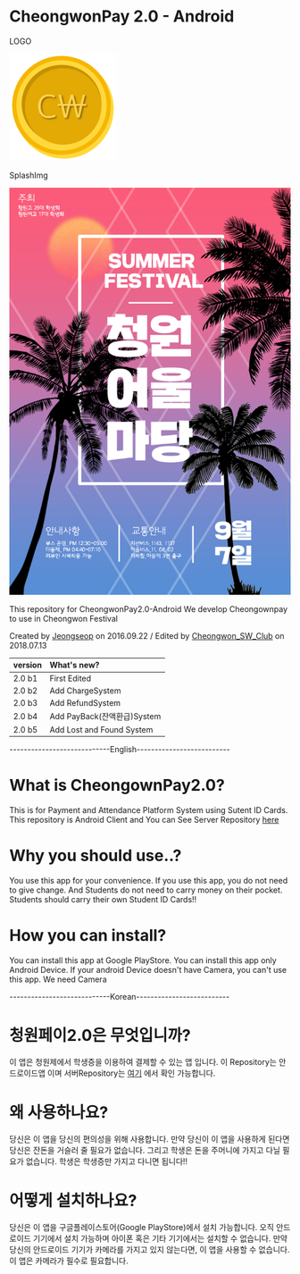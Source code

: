 # CheongwonPay 2.0 - Android 
LOGO

![logo](그림4.png)

SplashImg

![Splash](splash.png)


This repository for CheongwonPay2.0-Android
We develop Cheongownpay to use in Cheongwon Festival

Created by [Jeongseop](https://github.com/ParkJeongseop) on 2016.09.22 / Edited by [Cheongwon_SW_Club](https://github.com/Cheongwon-SW-Club) on 2018.07.13


| version | What's new? |
| :------------ | :------------ |
| 2.0 b1| First Edited |
| 2.0 b2| Add ChargeSystem |
| 2.0 b3| Add RefundSystem |
| 2.0 b4| Add PayBack(잔액환급)System |
| 2.0 b5| Add Lost and Found System |

----------------------------English--------------------------

# What is CheongownPay2.0?

This is for Payment and Attendance Platform System using Sutent ID Cards. 
This repository is Android Client and You can See Server Repository [here](https://github.com/Cheongwon-SW-Club)

# Why you should use..?

You use this app for your convenience. If you use this app, you do not need to give change. And Students do not need to carry money on their pocket. Students should carry their own Student ID Cards!!

# How you can install?

You can install this app at Google PlayStore. You can install this app only Android Device. If your android Device doesn't have Camera, you can't use this app. We need Camera


----------------------------Korean--------------------------

# 청원페이2.0은 무엇입니까?

이 앱은 청원제에서 학생증을 이용하여 결제할 수 있는 앱 입니다.
이 Repository는 안드로이드앱 이며 서버Repository는 [여기](https://github.com/Cheongwon-SW-Club) 에서 확인 가능합니다.

# 왜 사용하나요?

당신은 이 앱을 당신의 편의성을 위해 사용합니다. 만약 당신이 이 앱을 사용하게 된다면 당신은 잔돈을 거슬러 줄 필요가 없습니다. 그리고 학생은 돈을 주머니에 가지고 다닐 필요가 없습니다. 학생은 학생증만 가지고 다니면 됩니다!!

# 어떻게 설치하나요?

당신은 이 앱을 구글플레이스토어(Google PlayStore)에서 설치 가능합니다. 오직 안드로이드 기기에서 설치 가능하며 아이폰 혹은 기타 기기에서는 설치할 수 없습니다. 만약 당신의 안드로이드 기기가 카메라를 가지고 있지 않는다면, 이 앱을 사용할 수 없습니다. 이 앱은 카메라가 필수로 필요합니다.